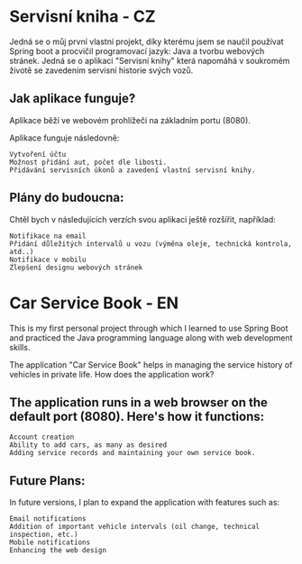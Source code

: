 # Servisní kniha - CZ
Jedná se o můj první vlastní projekt, díky kterému jsem se naučil používat Spring boot a procvičil programovací jazyk: Java a tvorbu webových stránek.
Jedná se o aplikaci "Servisní knihy" která napomáhá v soukromém životě se zavedením servisní historie svých vozů.

## Jak aplikace funguje?

Aplikace běží ve webovém prohlížeči na základním portu (8080).

Aplikace funguje následovně:

	Vytvoření účtu
	Možnost přidání aut, počet dle libosti.
	Přidávání servisních úkonů a zavedení vlastní servisní knihy.

## Plány do budoucna:

Chtěl bych v následujících verzích svou aplikaci ještě rozšířit, například:

	Notifikace na email
	Přidání důležitých intervalů u vozu (výměna oleje, technická kontrola, atd..)
	Notifikace v mobilu
	Zlepšení designu webových stránek



# Car Service Book - EN

This is my first personal project through which I learned to use Spring Boot and practiced the Java programming language along with web development skills.

The application "Car Service Book" helps in managing the service history of vehicles in private life.
How does the application work?

## The application runs in a web browser on the default port (8080). Here's how it functions:

    Account creation
    Ability to add cars, as many as desired
    Adding service records and maintaining your own service book.

## Future Plans:

In future versions, I plan to expand the application with features such as:

    Email notifications
    Addition of important vehicle intervals (oil change, technical inspection, etc.)
    Mobile notifications
    Enhancing the web design


